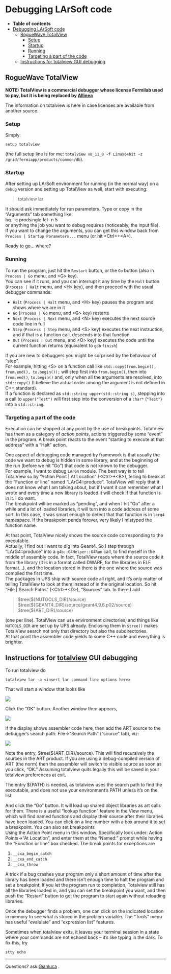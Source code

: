 Debugging LArSoft code
==================================================

-   **Table of contents**
-   [Debugging LArSoft code](#Debugging-LArSoft-code)
    -   [RogueWave TotalView](#RogueWave-TotalView)
        -   [Setup](#Setup)
        -   [Startup](#Startup)
        -   [Running](#Running)
        -   [Targeting a part of the code](#Targeting-a-part-of-the-code)
    -   [Instructions for totalview GUI debugging](#Instructions-for-totalview-GUI-debugging)

RogueWave TotalView
--------------------------------------------

**NOTE: TotalView is a commercial debugger whose license Fermilab used to pay, but it is being replaced by [Allinea](https://cdcvs.fnal.govDebugging_LArSoft_with_Allinea)**

The information on totalview is here in case licenses are available from another source.

### Setup

Simply:

`setup totalview`

(the full setup line is for me: `totalview v8_11_0 -f Linux64bit -z /grid/fermiapp/products/common/db`).

### Startup

After setting up LArSoft environment for running (in the normal way) on a `debug` version and setting up TotalView as well, start with executing:

> totalview lar

It should ask immediately for run parameters. Type or copy in the “Arguments” tab something like:\
bq. -c prodsingle.fcl -n 5\
or anything the job you want to debug requires (noticeably, the input file).\
If you want to change the arguments, you can get this window back from `Process | Startup Parameters...` menu (or hit \<Ctrl\>+\<A\>).

Ready to go… where?

### Running

To run the program, just hit the `Restart` button, or the `Go` button (also in `Process | Go` menu, and \<G\> key).\
You can see if it runs, and you can interrupt it any time by the `Halt` button (`Process | Halt` menu, and \<H\> key), and then proceed with the usual debugger commands:

-   `Halt` (`Process | Halt` menu, and \<H\> key) pauses the program and shows where we are in it
-   `Go` (`Process | Go` menu, and \<G\> key) restarts
-   `Next` (`Process | Next` menu, and \<N\> key) executes the next source code line in full
-   `Step` (`Process | Step` menu, and \<S\> key) executes the next instruction, and if that is a function call, descends into that function
-   `Out` (`Process | Out` menu, and \<O\> key) executes the code until the current function returns (equivalent to `gdb` `finish`)

If you are new to debuggers you might be surprised by the behaviour of “step”.\
For example, hitting \<S\> on a function call like `std::copy(from.begin(), from.end(), to.begin());` will step first into `from.begin()`, then into `from.end()`, `to.begin()` and, only when all the arguments are resolved, into `std::copy()` (I believe the actual order among the argument is not defined in C++ standard).\
If a function is declared as `std::string upper(std::string s)`, stepping into a call to `upper("Test")` will first step into the conversion of a `char*` (`"Test"`) into a `std::string`.

### Targeting a part of the code

Execution can be stopped at any point by the use of breakpoints. TotalView has them as a category of *action points*, actions triggered by some “event” in the program. A break point reacts to the event “starting to execute at that address” with a “Halt” action.

One aspect of debugging code managed by framework is that usually the code we want to debug is hidden in some library, and at the beginning of the run (before we hit “Go”) that code is not known to the debugger.\
For example, I want to debug `LArG4` module. The best way is to tell TotalView so by “Action Point | At Location” (\<Ctrl\>+\<B\>), telling to break at the “Function or line” named “LArG4::produce”. TotalView will reply that it does not know what I am talking about, but if I want it can remember what I wrote and every time a new library is loaded it will check if that function is in it. I do want.\
The breakpoint will be marked as “pending”, and when I hit “Go” after a while and a lot of loaded libraries, it will turn into a code address of some sort. In this case, it was smart enough to detect that that function is in `larg4` namespace. If the breakpoint pends forever, very likely I mistyped the function name.

At that point, TotalView nicely shows the source code corresponding to the executable.\
Actually, I find out I want to dig into Geant4. So I step through “LArG4::produce” into a `g4b::G4Helper::G4Run` call, to find myself in the middle of assembly code. In fact, TotalView reads where the source code it from the library (it is in a format called DWARF, for the libraries in ELF format…), and the location stored in there is the one where the source was compiled the first time.\
The packages in UPS ship with source code all right, and it’s only matter of telling TotalView to look at them instead of in the original location. So hit “File | Search Paths” (\<Ctrl\>+\<D\>), “Sources” tab. In there I add

> \$tree(\${NUTOOLS\_DIR}/source)\
> \$tree(\${GEANT4\_DIR}/source/geant4.9.6.p02/source)\
> \$tree(\${ART\_DIR}/source)

(one per line). TotalView can use environment directories, and things like `NUTOOLS_DIR` are set up by UPS already. Enclosing them in `$tree()` makes TotalView search not only that directory but also the subdirectories.\
At that point the assembler code yields to some C++ code and everything is brighter.

Instructions for [totalview](http://www.roguewave.com/support/product-documentation/totalview-family.aspx#totalview) GUI debugging
--------------------------------------------------------------------------------------------------------------------------------------------------------------------------------

To run totalview do

`totalview lar -a <insert lar command line options here>`

That will start a window that looks like

![](/redmine/attachments/download/34905/totalview_options.png)

Click the “OK” button. Another window then appears,

![](/redmine/attachments/download/34913/totalview_run.png)

If the display shows assembler code here, then add the ART source to the debugger’s search path: File-\>“Search Path” (“source” tab), viz:

![](/redmine/attachments/download/34914/totalview_search_path_2.png)

Note the entry, \$tree(\${ART\_DIR}/source). This will find recursively the sources in the ART product. If you are using a debug-compiled version of ART (the norm) then the assembler will switch to visible source as soon as you click, “OK.” Assuming totalview quits legally this will be saved in your totalview preferences at exit.

The entry \${PATH} is needed, as totalview uses the search path to find the executable, and does not use your environment’s PATH unless it’s on the list.

And click the “Go” button. It will load up shared object libraries as art calls for them. There is a useful “lookup function” feature in the View menu, which will find named functions and display their source after their libraries have been loaded. You can click on a line number with a box around it to set a breakpoint. You can also set breakpoints \
Using the Action Point menu in this window. Specifically look under: Action Points-\>“At Location”, and enter them at the “Named:” prompt while having the “Function or line” box checked. The break points for exceptions are

1.  `__cxa_begin_catch`
2.  `__cxa_end_catch`
3.  `__cxa_throw`

A trick if a bug crashes your program only a short amount of time after the library has been loaded and there isn’t enough time to halt the program and set a breakpoint: If you let the program run to completion, Totalview still has all the libraries loaded in, and you can set the breakpoint you want, and then push the “Restart” button to get the program to start again without reloading libraries.

Once the debugger finds a problem, one can click on the indicated location in memory to see what is stored in the problem variable. The “Tools” menu has useful “evalulate” and “expression list” features.

Sometimes when totalview exits, it leaves your terminal session in a state where your commands are not echoed back – it’s like typing in the dark. To fix this, try

`stty echo`

* * * * *

Questions? ask [Gianluca](mailto:petrillo@fnal.gov) .
